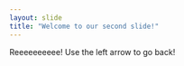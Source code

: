 ```yaml
---
layout: slide
title: "Welcome to our second slide!"
---
```

Reeeeeeeeee!
Use the left arrow to go back!
